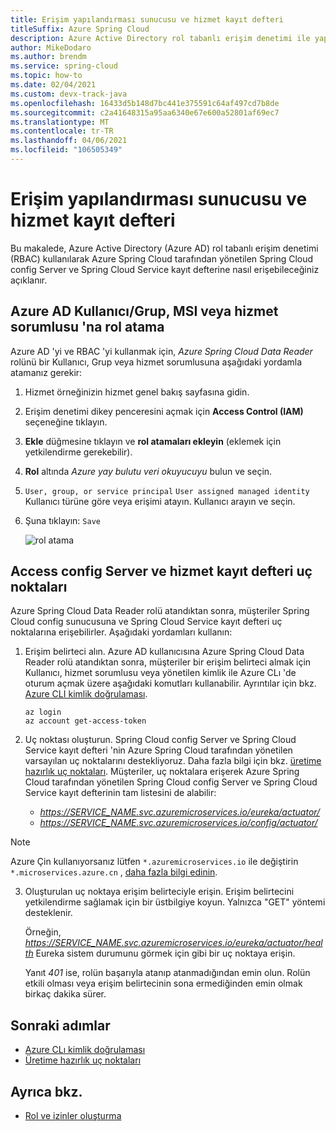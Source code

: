 ```yaml
---
title: Erişim yapılandırması sunucusu ve hizmet kayıt defteri
titleSuffix: Azure Spring Cloud
description: Azure Active Directory rol tabanlı erişim denetimi ile yapılandırma sunucusu ve hizmet kayıt noktalarına erişme.
author: MikeDodaro
ms.author: brendm
ms.service: spring-cloud
ms.topic: how-to
ms.date: 02/04/2021
ms.custom: devx-track-java
ms.openlocfilehash: 16433d5b148d7bc441e375591c64af497cd7b8de
ms.sourcegitcommit: c2a41648315a95aa6340e67e600a52801af69ec7
ms.translationtype: MT
ms.contentlocale: tr-TR
ms.lasthandoff: 04/06/2021
ms.locfileid: "106505349"
---
```

# <a name="access-config-server-and-service-registry"></a>Erişim yapılandırması sunucusu ve hizmet kayıt defteri

Bu makalede, Azure Active Directory (Azure AD) rol tabanlı erişim denetimi (RBAC) kullanılarak Azure Spring Cloud tarafından yönetilen Spring Cloud config Server ve Spring Cloud Service kayıt defterine nasıl erişebileceğiniz açıklanır.

## <a name="assign-role-to-azure-ad-usergroup-msi-or-service-principal"></a>Azure AD Kullanıcı/Grup, MSI veya hizmet sorumlusu 'na rol atama

Azure AD 'yi ve RBAC 'yi kullanmak için, *Azure Spring Cloud Data Reader* rolünü bir Kullanıcı, Grup veya hizmet sorumlusuna aşağıdaki yordamla atamanız gerekir:

1. Hizmet örneğinizin hizmet genel bakış sayfasına gidin.

2. Erişim denetimi dikey penceresini açmak için **Access Control (IAM)** seçeneğine tıklayın.

3. **Ekle** düğmesine tıklayın ve **rol atamaları ekleyin** (eklemek için yetkilendirme gerekebilir).

4. **Rol** altında *Azure yay bulutu veri okuyucuyu* bulun ve seçin.
5. `User, group, or service principal` `User assigned managed identity` Kullanıcı türüne göre veya erişimi atayın. Kullanıcı arayın ve seçin.  
6. Şuna tıklayın: `Save`

   ![rol atama](media/access-data-plane-aad-rbac/assign-data-reader-role.png)

## <a name="access-config-server-and-service-registry-endpoints"></a>Access config Server ve hizmet kayıt defteri uç noktaları

Azure Spring Cloud Data Reader rolü atandıktan sonra, müşteriler Spring Cloud config sunucusuna ve Spring Cloud Service kayıt defteri uç noktalarına erişebilirler. Aşağıdaki yordamları kullanın:

1. Erişim belirteci alın. Azure AD kullanıcısına Azure Spring Cloud Data Reader rolü atandıktan sonra, müşteriler bir erişim belirteci almak için Kullanıcı, hizmet sorumlusu veya yönetilen kimlik ile Azure CLı 'de oturum açmak üzere aşağıdaki komutları kullanabilir. Ayrıntılar için bkz. [Azure CLI kimlik doğrulaması](https://docs.microsoft.com/cli/azure/authenticate-azure-cli). 

    ```azurecli
    az login
    az account get-access-token
    ```
2. Uç noktası oluşturun. Spring Cloud config Server ve Spring Cloud Service kayıt defteri 'nin Azure Spring Cloud tarafından yönetilen varsayılan uç noktalarını destekliyoruz. Daha fazla bilgi için bkz. [üretime hazırlık uç noktaları](https://docs.spring.io/spring-boot/docs/current/reference/htmlsingle/#production-ready-endpoints). Müşteriler, uç noktalara erişerek Azure Spring Cloud tarafından yönetilen Spring Cloud config Server ve Spring Cloud Service kayıt defterinin tam listesini de alabilir:

    * *https://SERVICE_NAME.svc.azuremicroservices.io/eureka/actuator/*
    * *https://SERVICE_NAME.svc.azuremicroservices.io/config/actuator/* 

>[!NOTE]
> Azure Çin kullanıyorsanız lütfen `*.azuremicroservices.io` ile değiştirin `*.microservices.azure.cn` , [daha fazla bilgi edinin](https://docs.microsoft.com/azure/china/resources-developer-guide#check-endpoints-in-azure).

3. Oluşturulan uç noktaya erişim belirteciyle erişin. Erişim belirtecini yetkilendirme sağlamak için bir üstbilgiye koyun.  Yalnızca "GET" yöntemi desteklenir.

    Örneğin, *https://SERVICE_NAME.svc.azuremicroservices.io/eureka/actuator/health* Eureka sistem durumunu görmek için gibi bir uç noktaya erişin.

    Yanıt *401* ise, rolün başarıyla atanıp atanmadığından emin olun.  Rolün etkili olması veya erişim belirtecinin sona ermediğinden emin olmak birkaç dakika sürer.

## <a name="next-steps"></a>Sonraki adımlar
* [Azure CLı kimlik doğrulaması](https://docs.microsoft.com/cli/azure/authenticate-azure-cli)
* [Üretime hazırlık uç noktaları](https://docs.spring.io/spring-boot/docs/current/reference/htmlsingle/#production-ready-endpoints)

## <a name="see-also"></a>Ayrıca bkz.
* [Rol ve izinler oluşturma](how-to-permissions.md)
